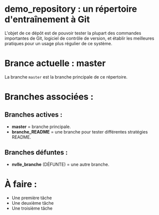 # demo_repository : un répertoire d'entraînement à Git

L'objet de ce dépôt est de pouvoir tester la plupart des commandes importantes de Git, logiciel de contrôle de version, et établir les meilleures pratiques pour un usage plus régulier de ce système.

# Brance actuelle : master

La branche `master` est la branche principale de ce répertoire.

# Branches associées :

## Branches actives :
- **master** = branche principale.
- **branche_README** = une branche pour tester différentes stratégies README.

## Branches défuntes :
- **nvlle_branche** (DÉFUNTE) = une autre branche.

# À faire :
- Une première tâche
- Une deuxième tâche
- Une troisième tâche
